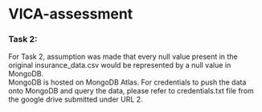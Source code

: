# VICA-assessment

### Task 2: <br>
For Task 2, assumption was made that every null value present in the original insurance_data.csv would be represented by a null value in MongoDB. <br>
MongoDB is hosted on MongoDB Atlas. For credentials to push the data onto MongoDB and query the data, please refer to credentials.txt  file from the google drive submitted under URL 2.
